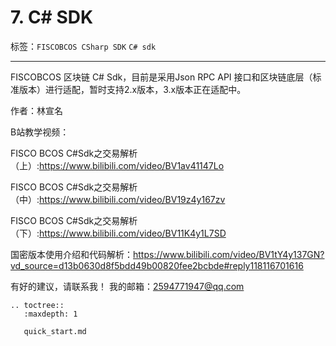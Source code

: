 # 7. C# SDK

标签：``FISCOBCOS CSharp SDK`` ``C# sdk``

----

FISCOBCOS 区块链 C# Sdk，目前是采用Json RPC API 接口和区块链底层（标准版本）进行适配，暂时支持2.x版本，3.x版本正在适配中。

作者：林宣名

B站教学视频：

FISCO BCOS C#Sdk之交易解析（上）:<https://www.bilibili.com/video/BV1av41147Lo>

FISCO BCOS C#Sdk之交易解析（中）:<https://www.bilibili.com/video/BV19z4y167zv>

FISCO BCOS C#Sdk之交易解析（下）:<https://www.bilibili.com/video/BV11K4y1L7SD>

国密版本使用介绍和代码解析：<https://www.bilibili.com/video/BV1tY4y137GN?vd_source=d13b0630d8f5bdd49b00820fee2bcbde#reply118116701616>

有好的建议，请联系我！ 我的邮箱：2594771947@qq.com

```eval_rst
.. toctree::
   :maxdepth: 1

   quick_start.md
```
